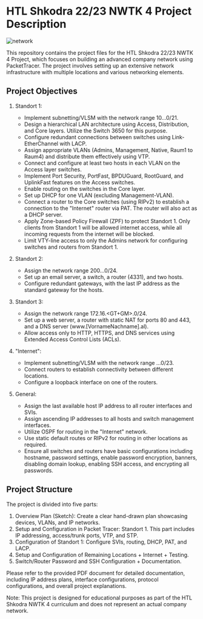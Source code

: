 # HTL Shkodra 22/23 NWTK 4 Project Description

![network](https://github.com/RedisMadani/company-network/assets/136177376/6479bac7-d08a-4c7f-a1cc-413a362920c2)

This repository contains the project files for the HTL Shkodra 22/23 NWTK 4 Project, which focuses on building an advanced company network using PacketTracer. The project involves setting up an extensive network infrastructure with multiple locations and various networking elements.

## Project Objectives

1. Standort 1: 
   - Implement subnetting/VLSM with the network range 10.<KN>.<T>.0/21.
   - Design a hierarchical LAN architecture using Access, Distribution, and Core layers. Utilize the Switch 3650 for this purpose.
   - Configure redundant connections between switches using Link-EtherChannel with LACP.
   - Assign appropriate VLANs (Admins, Management, Native, Raum1 to Raum4) and distribute them effectively using VTP.
   - Connect and configure at least two hosts in each VLAN on the Access layer switches.
   - Implement Port Security, PortFast, BPDUGuard, RootGuard, and UplinkFast features on the Access switches.
   - Enable routing on the switches in the Core layer.
   - Set up DHCP for one VLAN (excluding Management-VLAN).
   - Connect a router to the Core switches (using RIPv2) to establish a connection to the "Internet" router via PAT. The router will also act as a DHCP server.
   - Apply Zone-based Policy Firewall (ZPF) to protect Standort 1. Only clients from Standort 1 will be allowed internet access, while all incoming requests from the internet will be blocked.
   - Limit VTY-line access to only the Admins network for configuring switches and routers from Standort 1.

2. Standort 2:
   - Assign the network range 200.<GM>.<GT>.0/24.
   - Set up an email server, a switch, a router (4331), and two hosts.
   - Configure redundant gateways, with the last IP address as the standard gateway for the hosts.

3. Standort 3:
   - Assign the network range 172.16.<GT+GM>.0/24.
   - Set up a web server, a router with static NAT for ports 80 and 443, and a DNS server (www.[VornameNachname].al).
   - Allow access only to HTTP, HTTPS, and DNS services using Extended Access Control Lists (ACLs).

4. "Internet":
   - Implement subnetting/VLSM with the network range <KN>.<GM>.<GT>.0/23.
   - Connect routers to establish connectivity between different locations.
   - Configure a loopback interface on one of the routers.

5. General:
   - Assign the last available host IP address to all router interfaces and SVIs.
   - Assign ascending IP addresses to all hosts and switch management interfaces.
   - Utilize OSPF for routing in the "Internet" network.
   - Use static default routes or RIPv2 for routing in other locations as required.
   - Ensure all switches and routers have basic configurations including hostname, password settings, enable password encryption, banners, disabling domain lookup, enabling SSH access, and encrypting all passwords.

## Project Structure

The project is divided into five parts:

1. Overview Plan (Sketch): Create a clear hand-drawn plan showcasing devices, VLANs, and IP networks.
2. Setup and Configuration in Packet Tracer: Standort 1. This part includes IP addressing, access/trunk ports, VTP, and STP.
3. Configuration of Standort 1: Configure SVIs, routing, DHCP, PAT, and LACP.
4. Setup and Configuration of Remaining Locations + Internet + Testing.
5. Switch/Router Password and SSH Configuration + Documentation.

Please refer to the provided PDF document for detailed documentation, including IP address plans, interface configurations, protocol configurations, and overall project explanations.

Note: This project is designed for educational purposes as part of the HTL Shkodra NWTK 4 curriculum and does not represent an actual company network.
